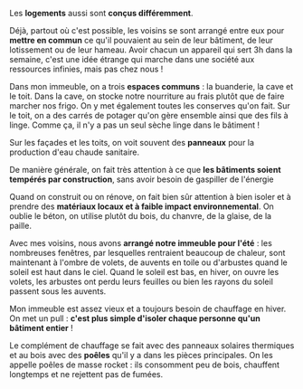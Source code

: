 Les **logements** aussi sont **conçus différemment**.

Déjà, partout où c'est possible, les voisins se sont arrangé entre eux pour **mettre en commun** ce qu'il pouvaient au sein de leur bâtiment, de leur lotissement ou de leur hameau. Avoir chacun un appareil qui sert 3h dans la semaine, c'est une idée étrange qui marche dans une société aux ressources infinies, mais pas chez nous !

Dans mon immeuble, on a trois **espaces communs** : la buanderie, la cave et le toit. Dans la cave, on stocke notre nourriture au frais plutôt que de faire marcher nos frigo. On y met également toutes les conserves qu'on fait. Sur le toit, on a des carrés de potager qu'on gère ensemble ainsi que des fils à linge. Comme ça, il n'y a pas un seul sèche linge dans le bâtiment !

Sur les façades et les toits, on voit souvent des **panneaux** pour la production d'eau chaude sanitaire.

De manière générale, on fait très attention à ce que **les bâtiments soient tempérés par construction**, sans avoir besoin de gaspiller de l'énergie

Quand on construit ou on rénove, on fait bien sûr attention à bien isoler et à prendre des **matériaux locaux et à faible impact environnemental**. On oublie le béton, on utilise plutôt du bois, du chanvre, de la glaise, de la paille. 

Avec mes voisins, nous avons **arrangé notre immeuble pour l'été** : les nombreuses fenêtres, par lesquelles rentraient beaucoup de chaleur, sont maintenant à l'ombre de volets, de auvents en toile ou d'arbustes quand le soleil est haut dans le ciel. Quand le soleil est bas, en hiver, on ouvre les volets, les arbustes ont perdu leurs feuilles ou bien les rayons du soleil passent sous les auvents.

Mon immeuble est assez vieux et a toujours besoin de chauffage en hiver. On met un pull : **c'est plus simple d'isoler chaque personne qu'un bâtiment entier** !

Le complément de chauffage se fait avec des panneaux solaires thermiques et au bois avec des **poêles** qu'il y a dans les pièces principales. On les appelle poêles de masse rocket : ils consomment peu de bois, chauffent longtemps et ne rejettent pas de fumées.